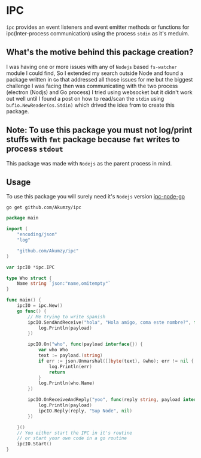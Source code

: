 # IPC

`ipc` provides an event listeners and event emitter methods or functions for ipc(Inter-process communication) using the process `stdin` as it's meduim.

## What's the motive behind this package creation?

I was having one or more issues with any of `Nodejs` based `fs-watcher` module I could find,
So I extended my search outside Node and found a package written in `Go` that addressed all those issues for me but the biggest challenge I was facing then was communicating with the two process (electron (Nodjs) and Go process) I tried using websocket but it didn't work out well until I found a post on how to read/scan the `stdin` using `bufio.NewReader(os.Stdin)` which drived the idea from to create this package.

## Note: To use this package you must not log/print stuffs with `fmt` package because `fmt` writes to process `stdout`

This package was made with `Nodejs` as the parent process in mind.

## Usage

To use this package you will surely need it's `Nodejs` version [ipc-node-go](https://github.com/Akumzy/ipc-node)

```shell
go get github.com/Akumzy/ipc
```

```go
package main

import (
	"encoding/json"
	"log"

	"github.com/Akumzy/ipc"
)

var ipcIO *ipc.IPC

type Who struct {
	Name string `json:"name,omitempty"`
}

func main() {
	ipcIO = ipc.New()
	go func() {
		// Me trying to write spanish
		ipcIO.SendAndReceive("hola", "Hola amigo, coma este nombre?", func(payload interface{}) {
			log.Println(payload)
		})

		ipcIO.On("who", func(payload interface{}) {
			var who Who
			text := payload.(string)
			if err := json.Unmarshal([]byte(text), &who); err != nil {
				log.Println(err)
				return
			}
			log.Println(who.Name)
		})

		ipcIO.OnReceiveAndReply("yoo", func(reply string, payload interface{}) {
			log.Println(payload)
			ipcIO.Reply(reply, "Sup Node", nil)
		})

	}()
	// You either start the IPC in it's routine
	// or start your own code in a go routine
	ipcIO.Start()
}
```